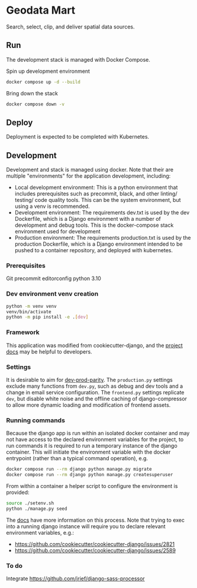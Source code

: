 # Geodata Mart

Search, select, clip, and deliver spatial data sources.

## Run

The development stack is managed with Docker Compose.

Spin up development environment

```bash
docker compose up -d --build
```

Bring down the stack

```bash
docker compose down -v
```

## Deploy

Deployment is expected to be completed with Kubernetes.

## Development

Development and stack is managed using docker. Note that their are multiple "environments" for the application development, including:

- Local development environment: This is a python environment that includes prerequisites such as precommit, black, and other linting/ testing/ code quality tools. This can be the system environment, but using a venv is recommended.
- Development environment: The requirements dev.txt is used by the dev Dockerfile, which is a Django environment with a number of development and debug tools. This is the docker-compose stack environment used for development
- Production environment: The requirements production.txt is used by the production Dockerfile, which is a Django environment intended to be pushed to a container repository, and deployed with kubernetes.

### Prerequisites

Git
precommit
editorconfig
python 3.10

### Dev environment venv creation

```bash
python -m venv venv
venv/bin/activate
python -m pip install -e .[dev]
```

### Framework

This application was modified from cookiecutter-django, and the [project docs](https://cookiecutter-django.readthedocs.io/en/latest/) may be helpful to developers.

### Settings

It is desirable to aim for [dev-prod-parity](https://12factor.net/dev-prod-parity). The `production.py` settings exclude many functions from `dev.py`, such as debug and dev tools and a change in email service configuration. The `frontend.py` settings replicate `dev`, but disable white noise and the offline caching of django-compressor to allow more dynamic loading and modification of frontend assets.

### Running commands

Because the django app is run within an isolated docker container and may not have access to the declared environment variables for the project, to run commands it is required to run a temporary instance of the django container. This will initiate the environment variable with the docker entrypoint (rather than a typical command operation), e.g.

```bash
docker compose run --rm django python manage.py migrate
docker compose run --rm django python manage.py createsuperuser
```

From within a container a helper script to configure the environment is provided:

```bash
source ./setenv.sh
python ./manage.py seed
```

The [docs](https://cookiecutter-django.readthedocs.io/en/latest/developing-locally-docker.html#execute-management-commands) have more information on this process. Note that trying to exec into a running django instance will require you to declare relevant environment variables, e.g.:

- https://github.com/cookiecutter/cookiecutter-django/issues/2821
- https://github.com/cookiecutter/cookiecutter-django/issues/2589

### To do

Integrate https://github.com/jrief/django-sass-processor
